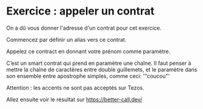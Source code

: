 # Exercice : appeler un contrat

On a dû vous donner l'adresse d'un contrat pour cet exercice.

Commencez par définir un alias vers ce contrat.

Appelez ce contract en donnant votre prénom comme paramètre.

C’est un smart contrat qui prend en paramètre une chaîne. Il faut penser à mettre la chaîne de caractères entre double guillemets, et le paramètre dans son ensemble entre apostrophe simples, comme ceci: '"coucou"'

Attention : les accents ne sont pas acceptés sur Tezos.

Allez ensuite voir le résultat sur https://better-call.dev/
